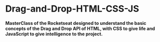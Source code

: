 # Drag-and-Drop-HTML-CSS-JS
#### MasterClass of the Rocketseat designed to understand the basic concepts of the Drag and Drop API of HTML, with CSS to give life and JavaScript to give intelligence to the project.
